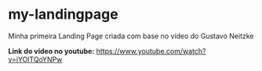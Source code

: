 # my-landingpage
 Minha primeira Landing Page criada com base no vídeo do Gustavo Neitzke
 
**Link do vídeo no youtube:** https://www.youtube.com/watch?v=iYOlTQoYNPw

